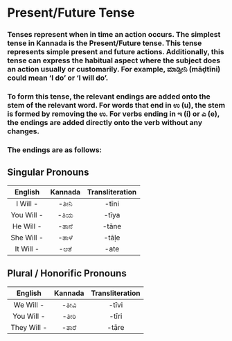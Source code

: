# Present/Future Tense

### Tenses represent when in time an action occurs. The simplest tense in Kannada is the Present/Future tense. This tense represents simple present and future actions. Additionally, this tense can express the habitual aspect where the subject does an action usually or customarily. For example, ಮಾಡ್ತೀನಿ (māḍtīni) could mean ‘I do’ or ‘I will do’.

### To form this tense, the relevant endings are added onto the stem of the relevant word. For words that end in ಉ (u), the stem is formed by removing the ಉ. For verbs ending in ಇ (i) or ಎ (e), the endings are added directly onto the verb without any changes.

### The endings are as follows:

## Singular Pronouns

|  English   | Kannada | Transliteration |
|:----------:|:-------:|:---------------:|
|  I Will -  |  -ತೀನಿ  |      -tīni      |
| You Will - |  -ತಿಯ   |      -tīya      |
| He Will -  |  -ತಾನೆ  |      -tāne      |
| She Will - |  -ತಾಳೆ  |      -tāḷe      |
| It Will -  |  -ಆತೆ   |      -ate       |

## Plural / Honorific Pronouns

|   English   | Kannada | Transliteration |
|:-----------:|:-------:|:---------------:|
|  We Will -  |  -ತೀವಿ  |      -tīvi      |
| You Will -  |  -ತೀರಿ  |      -tīri      |
| They Will - |  -ತಾರೆ  |      -tāre      |
